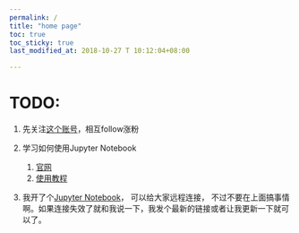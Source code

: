 ```yaml
---
permalink: /
title: "home page"
toc: true
toc_sticky: true
last_modified_at: 2018-10-27 T 10:12:04+08:00

---
```


# TODO:

1. 先关注[这个账号](https://github.com/Neutrino3316/)，相互follow涨粉

2. 学习如何使用Jupyter Notebook
   1. [官网](http://jupyter.org/)
   2. [使用教程](https://jupyter-notebook.readthedocs.io/en/latest/ui_components.html)

3. 我开了个[Jupyter Notebook](http://172.18.34.103:8888/?token=b892e1e2237b5edfc829179e4975fc30dd7aeabc54302e1f)， 可以给大家远程连接， 不过不要在上面搞事情啊。如果连接失效了就和我说一下，我发个最新的链接或者让我更新一下就可以了。

<!-- 我电脑的Python挂了，预计下午才可以修复完成。-->
<!-- 用这个链接： Copy/paste this URL into your browser when you connect for the first time, to login with a token: -->